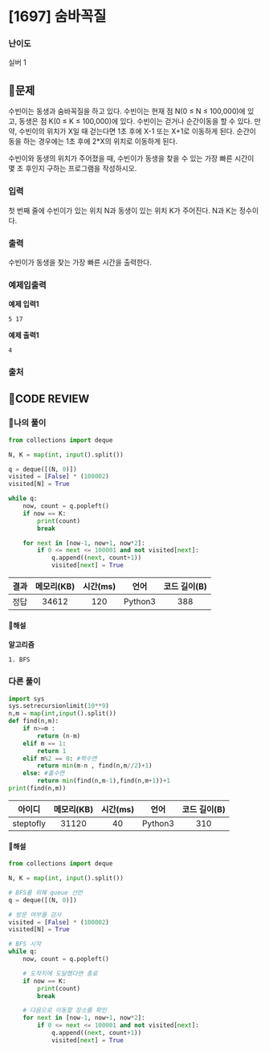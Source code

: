 # [1697] 숨바꼭질

### **난이도**
실버 1
## **📝문제**
수빈이는 동생과 숨바꼭질을 하고 있다. 수빈이는 현재 점 N(0 ≤ N ≤ 100,000)에 있고, 동생은 점 K(0 ≤ K ≤ 100,000)에 있다. 수빈이는 걷거나 순간이동을 할 수 있다. 만약, 수빈이의 위치가 X일 때 걷는다면 1초 후에 X-1 또는 X+1로 이동하게 된다. 순간이동을 하는 경우에는 1초 후에 2*X의 위치로 이동하게 된다.

수빈이와 동생의 위치가 주어졌을 때, 수빈이가 동생을 찾을 수 있는 가장 빠른 시간이 몇 초 후인지 구하는 프로그램을 작성하시오.
### **입력**
첫 번째 줄에 수빈이가 있는 위치 N과 동생이 있는 위치 K가 주어진다. N과 K는 정수이다.
### **출력**
수빈이가 동생을 찾는 가장 빠른 시간을 출력한다.
### **예제입출력**

**예제 입력1**

```
5 17
```

**예제 출력1**

```
4
```

### **출처**

## **🧐CODE REVIEW**

### **🧾나의 풀이**

```python
from collections import deque

N, K = map(int, input().split())

q = deque([(N, 0)])
visited = [False] * (100002)
visited[N] = True

while q:
    now, count = q.popleft()
    if now == K:
        print(count)
        break

    for next in [now-1, now+1, now*2]:
        if 0 <= next <= 100001 and not visited[next]:
            q.append((next, count+1))
            visited[next] = True

```

결과	| 메모리(KB) |	시간(ms) |	언어 |	코드 길이(B)
:----:|:-----:|:-----:|:-----:|:--------:
정답|34612|120|Python3|388
#### **📝해설**

**알고리즘**
```
1. BFS
```

### **다른 풀이**

```python
import sys
sys.setrecursionlimit(10**9)
n,m = map(int,input().split())
def find(n,m):
    if n>=m :
        return (n-m)
    elif m == 1:
        return 1
    elif m%2 == 0: #짝수면
        return min(m-n , find(n,m//2)+1)
    else: #홀수면
        return min(find(n,m-1),find(n,m+1))+1
print(find(n,m))
```

아이디 | 메모리(KB) |	시간(ms) |	언어 |	코드 길이(B) 
:-----:|:-----:|:-----:|:----:|:--------:
steptofly|31120|40|Python3|310
#### **📝해설**

```python
from collections import deque

N, K = map(int, input().split())

# BFS를 위해 queue 선언
q = deque([(N, 0)])

# 방문 여부를 검사
visited = [False] * (100002)
visited[N] = True

# BFS 시작
while q:
    now, count = q.popleft()

    # 도착지에 도달했다면 종료
    if now == K:
        print(count)
        break

    # 다음으로 이동할 장소를 확인
    for next in [now-1, now+1, now*2]:
        if 0 <= next <= 100001 and not visited[next]:
            q.append((next, count+1))
            visited[next] = True

```